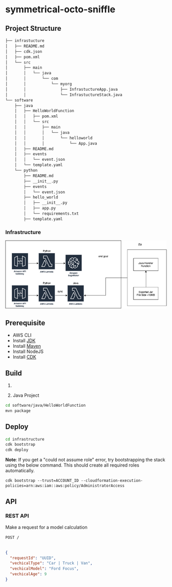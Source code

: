 # symmetrical-octo-sniffle

## Project Structure

```bash
├── infrastucture
│   ├── README.md
│   ├── cdk.json
│   ├── pom.xml
│   └── src
│       ├── main
│       │   └── java
│       │       └── com
│       │           └── myorg
│       │               ├── InfrastuctureApp.java
│       │               └── InfrastuctureStack.java
└── software
    ├── java
    │   ├── HelloWorldFunction
    │   │   ├── pom.xml
    │   │   └── src
    │   │       ├── main
    │   │       │   └── java
    │   │       │       └── helloworld
    │   │       │           └── App.java
    │   ├── README.md
    │   ├── events
    │   │   └── event.json
    │   └── template.yaml
    └── python
        ├── README.md
        ├── __init__.py
        ├── events
        │   └── event.json
        ├── hello_world
        │   ├── __init__.py
        │   ├── app.py
        │   └── requirements.txt
        ├── template.yaml

```

### Infrastructure

![Infrastructure](infrastructure.png)

## Prerequisite
* AWS CLI
* Install [JDK](https://www.oracle.com/java/technologies/downloads/)
* Install [Maven](https://maven.apache.org/install.html)
* Install NodeJS
* Install [CDK](https://docs.aws.amazon.com/cdk/latest/guide/getting_started.html#getting_started_install)

## Build

1. 

2. Java Project

```bash
cd software/java/HelloWorldFunction
mvn package
```

## Deploy

```bash
cd infrastructure
cdk bootstrap
cdk deploy
```
<b>Note</b>:
If you get a "could not assume role" error, try bootstrapping the stack using the below command. This should create all required roles automatically. 

```
cdk bootstrap --trust=ACCOUNT_ID --cloudformation-execution-policies=arn:aws:iam::aws:policy/AdministratorAccess 
```


## API

### REST API 

Make a request for a model calculation

`POST /`

```json

{
  "requestId": "UUID",
  "vechicalType": "Car | Truck | Van",
  "vechicalModel": "Ford Focus",
  "vechicalAge": 9
}

```
